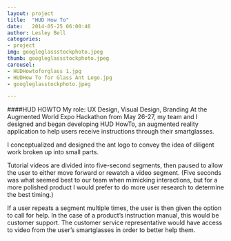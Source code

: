 ```yaml
---
layout: project
title:  "HUD How To"
date:   2014-05-25 06:00:46
author: Lesley Bell
categories:
- project
img: googleglassstockphoto.jpeg
thumb: googleglassstockphoto.jpeg
carousel:
- HUDHowtoforglass 1.jpg
- HUDHow To for Glass Ant Logo.jpg
- googleglasstockphoto.jpeg

---
```

####HUD HOWTO
My role:  UX Design, Visual Design, Branding
At the Augmented World Expo Hackathon from May 26-27, my team and I designed and began developing HUD HowTo, an augmented reality application to help users receive instructions through their smartglasses.

I conceptualized and designed the ant logo to convey the idea of diligent work broken up into small parts.

Tutorial videos are divided into five-second segments, then paused to allow the user to either move forward or rewatch a video segment.  (Five seconds was what seemed best to our team when mimicking interactions, but for a more polished product I would prefer to do more user research to determine the best timing.)

If a user repeats a segment multiple times, the user is then given the option to call for help.  In the case of a product’s instruction manual, this would be customer support.  The customer service representative would have access to video from the user’s smartglasses in order to better help them.
